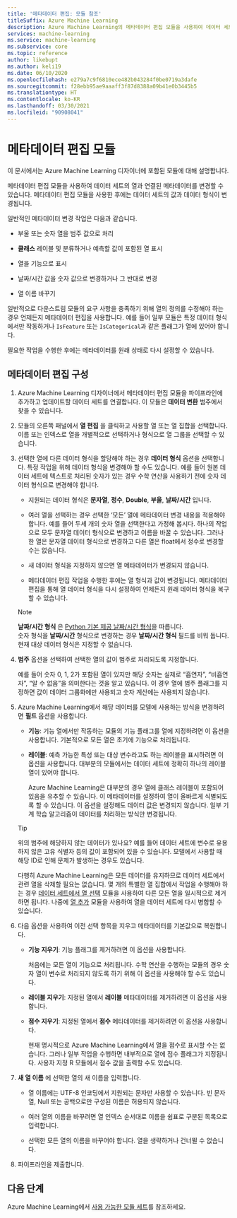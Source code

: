 ```yaml
---
title: '메타데이터 편집: 모듈 참조'
titleSuffix: Azure Machine Learning
description: Azure Machine Learning의 메타데이터 편집 모듈을 사용하여 데이터 세트의 열과 연결된 메타데이터를 변경하는 방법을 알아봅니다.
services: machine-learning
ms.service: machine-learning
ms.subservice: core
ms.topic: reference
author: likebupt
ms.author: keli19
ms.date: 06/10/2020
ms.openlocfilehash: e279a7c9f6810ece482b043284f0be0719a3dafe
ms.sourcegitcommit: f28ebb95ae9aaaff3f87d8388a09b41e0b3445b5
ms.translationtype: HT
ms.contentlocale: ko-KR
ms.lasthandoff: 03/30/2021
ms.locfileid: "90908041"
---
```

# <a name="edit-metadata-module"></a>메타데이터 편집 모듈

이 문서에서는 Azure Machine Learning 디자이너에 포함된 모듈에 대해 설명합니다.

메타데이터 편집 모듈을 사용하여 데이터 세트의 열과 연결된 메타데이터를 변경할 수 있습니다. 메타데이터 편집 모듈을 사용한 후에는 데이터 세트의 값과 데이터 형식이 변경됩니다.

일반적인 메타데이터 변경 작업은 다음과 같습니다.
  
+ 부울 또는 숫자 열을 범주 값으로 처리
  
+ **클래스** 레이블 및 분류하거나 예측할 값이 포함된 열 표시
  
+ 열을 기능으로 표시
  
+ 날짜/시간 값을 숫자 값으로 변경하거나 그 반대로 변경
  
+ 열 이름 바꾸기
  
 일반적으로 다운스트림 모듈의 요구 사항을 충족하기 위해 열의 정의를 수정해야 하는 경우 언제든지 메타데이터 편집을 사용합니다. 예를 들어 일부 모듈은 특정 데이터 형식에서만 작동하거나 `IsFeature` 또는 `IsCategorical`과 같은 플래그가 열에 있어야 합니다.  
  
 필요한 작업을 수행한 후에는 메타데이터를 원래 상태로 다시 설정할 수 있습니다.
  
## <a name="configure-edit-metadata"></a>메타데이터 편집 구성
  
1. Azure Machine Learning 디자이너에서 메타데이터 편집 모듈을 파이프라인에 추가하고 업데이트할 데이터 세트를 연결합니다. 이 모듈은 **데이터 변환** 범주에서 찾을 수 있습니다.
  
1. 모듈의 오른쪽 패널에서 **열 편집** 을 클릭하고 사용할 열 또는 열 집합을 선택합니다. 이름 또는 인덱스로 열을 개별적으로 선택하거나 형식으로 열 그룹을 선택할 수 있습니다.  
  
1. 선택한 열에 다른 데이터 형식을 할당해야 하는 경우 **데이터 형식** 옵션을 선택합니다. 특정 작업을 위해 데이터 형식을 변경해야 할 수도 있습니다. 예를 들어 원본 데이터 세트에 텍스트로 처리된 숫자가 있는 경우 수학 연산을 사용하기 전에 숫자 데이터 형식으로 변경해야 합니다.

    + 지원되는 데이터 형식은 **문자열**, **정수**, **Double**, **부울**, **날짜/시간** 입니다.

    + 여러 열을 선택하는 경우 선택한 ‘모든’ 열에 메타데이터 변경 내용을 적용해야 합니다. 예를 들어 두세 개의 숫자 열을 선택한다고 가정해 봅시다. 하나의 작업으로 모두 문자열 데이터 형식으로 변경하고 이름을 바꿀 수 있습니다. 그러나 한 열은 문자열 데이터 형식으로 변경하고 다른 열은 float에서 정수로 변경할 수는 없습니다.
  
    + 새 데이터 형식을 지정하지 않으면 열 메타데이터가 변경되지 않습니다.

    + 메타데이터 편집 작업을 수행한 후에는 열 형식과 값이 변경됩니다. 메타데이터 편집을 통해 열 데이터 형식을 다시 설정하여 언제든지 원래 데이터 형식을 복구할 수 있습니다.  

    > [!NOTE]
    > **날짜/시간 형식** 은 [Python 기본 제공 날짜/시간 형식](https://docs.python.org/3/library/datetime.html#strftime-and-strptime-behavior)을 따릅니다.  
    > 숫자 형식을 **날짜/시간** 형식으로 변경하는 경우 **날짜/시간 형식** 필드를 비워 둡니다. 현재 대상 데이터 형식은 지정할 수 없습니다.

1. **범주** 옵션을 선택하여 선택한 열의 값이 범주로 처리되도록 지정합니다.

    예를 들어 숫자 0, 1, 2가 포함된 열이 있지만 해당 숫자는 실제로 “흡연자”, “비흡연자”, “알 수 없음”을 의미한다는 것을 알고 있습니다. 이 경우 열에 범주 플래그를 지정하면 값이 데이터 그룹화에만 사용되고 숫자 계산에는 사용되지 않습니다.
  
1. Azure Machine Learning에서 해당 데이터를 모델에 사용하는 방식을 변경하려면 **필드** 옵션을 사용합니다.

    + **기능**: 기능 열에서만 작동하는 모듈의 기능 플래그를 열에 지정하려면 이 옵션을 사용합니다. 기본적으로 모든 열은 초기에 기능으로 처리됩니다.  
  
    + **레이블**: 예측 가능한 특성 또는 대상 변수라고도 하는 레이블을 표시하려면 이 옵션을 사용합니다. 대부분의 모듈에서는 데이터 세트에 정확히 하나의 레이블 열이 있어야 합니다.

        Azure Machine Learning은 대부분의 경우 열에 클래스 레이블이 포함되어 있음을 유추할 수 있습니다. 이 메타데이터를 설정하여 열이 올바르게 식별되도록 할 수 있습니다. 이 옵션을 설정해도 데이터 값은 변경되지 않습니다. 일부 기계 학습 알고리즘이 데이터를 처리하는 방식만 변경됩니다.
  
    > [!TIP]
    > 위의 범주에 해당하지 않는 데이터가 있나요? 예를 들어 데이터 세트에 변수로 유용하지 않은 고유 식별자 등의 값이 포함되어 있을 수 있습니다. 모델에서 사용할 때 해당 ID로 인해 문제가 발생하는 경우도 있습니다.
    >
    > 다행히 Azure Machine Learning은 모든 데이터를 유지하므로 데이터 세트에서 관련 열을 삭제할 필요는 없습니다. 몇 개의 특별한 열 집합에서 작업을 수행해야 하는 경우 [데이터 세트에서 열 선택](select-columns-in-dataset.md) 모듈을 사용하여 다른 모든 열을 일시적으로 제거하면 됩니다. 나중에 [열 추가](add-columns.md) 모듈을 사용하여 열을 데이터 세트에 다시 병합할 수 있습니다.  
  
1. 다음 옵션을 사용하여 이전 선택 항목을 지우고 메타데이터를 기본값으로 복원합니다.  
  
    + **기능 지우기**: 기능 플래그를 제거하려면 이 옵션을 사용합니다.  
  
         처음에는 모든 열이 기능으로 처리됩니다. 수학 연산을 수행하는 모듈의 경우 숫자 열이 변수로 처리되지 않도록 하기 위해 이 옵션을 사용해야 할 수도 있습니다.
  
    + **레이블 지우기**: 지정된 열에서 **레이블** 메타데이터를 제거하려면 이 옵션을 사용합니다.  
  
    + **점수 지우기**: 지정된 열에서 **점수** 메타데이터를 제거하려면 이 옵션을 사용합니다.  
  
         현재 명시적으로 Azure Machine Learning에서 열을 점수로 표시할 수는 없습니다. 그러나 일부 작업을 수행하면 내부적으로 열에 점수 플래그가 지정됩니다. 사용자 지정 R 모듈에서 점수 값을 출력할 수도 있습니다.

1. **새 열 이름** 에 선택한 열의 새 이름을 입력합니다.  
  
    + 열 이름에는 UTF-8 인코딩에서 지원되는 문자만 사용할 수 있습니다. 빈 문자열, Null 또는 공백으로만 구성된 이름은 허용되지 않습니다.  
  
    + 여러 열의 이름을 바꾸려면 열 인덱스 순서대로 이름을 쉼표로 구분된 목록으로 입력합니다.  
  
    + 선택한 모든 열의 이름을 바꾸어야 합니다. 열을 생략하거나 건너뛸 수 없습니다.  
  
1. 파이프라인을 제출합니다.  

## <a name="next-steps"></a>다음 단계

Azure Machine Learning에서 [사용 가능한 모듈 세트](module-reference.md)를 참조하세요.
